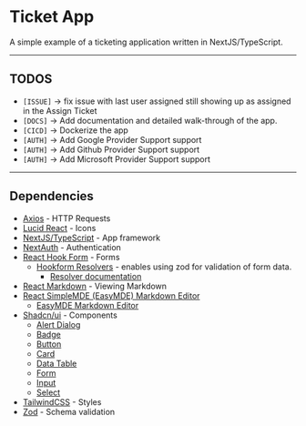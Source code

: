 # Ticket App

A simple example of a ticketing application written in NextJS/TypeScript.

---

## TODOS

- `[ISSUE]` -> fix issue with last user assigned still showing up as assigned in the Assign Ticket
- `[DOCS]` -> Add documentation and detailed walk-through of the app.
- `[CICD]` -> Dockerize the app
- `[AUTH]` -> Add Google Provider Support support
- `[AUTH]` -> Add Github Provider Support support
- `[AUTH]` -> Add Microsoft Provider Support support

---

## Dependencies

- [Axios](https://axios-http.com/docs/intro) - HTTP Requests
- [Lucid React](https://lucide.dev/guide/packages/lucide-react) - Icons
- [NextJS/TypeScript](https://nextjs.org/) - App framework
- [NextAuth](https://next-auth.js.org/) - Authentication
- [React Hook Form](https://www.react-hook-form.com/) - Forms
  - [Hookform Resolvers](https://www.npmjs.com/package/@hookform/resolvers) - enables using zod for validation of form data.
    - [Resolver documentation](https://react-hook-form.com/docs/useform#resolver)
- [React Markdown](https://www.npmjs.com/package/react-markdown) - Viewing Markdown
- [React SimpleMDE (EasyMDE) Markdown Editor](https://www.npmjs.com/package/react-simplemde-editor)
  - [EasyMDE Markdown Editor](https://www.npmjs.com/package/easymde)
- [Shadcn/ui](https://ui.shadcn.com/) - Components
  - [Alert Dialog](https://ui.shadcn.com/docs/components/alert-dialog) 
  - [Badge](https://ui.shadcn.com/docs/components/badge)
  - [Button](https://ui.shadcn.com/docs/components/button)
  - [Card](https://ui.shadcn.com/docs/components/card)
  - [Data Table](https://ui.shadcn.com/docs/components/data-table)
  - [Form](https://ui.shadcn.com/docs/components/form)
  - [Input](https://ui.shadcn.com/docs/components/input) 
  - [Select](https://ui.shadcn.com/docs/components/select)
- [TailwindCSS](https://tailwindcss.com/) - Styles
- [Zod](https://zod.dev/) - Schema validation

